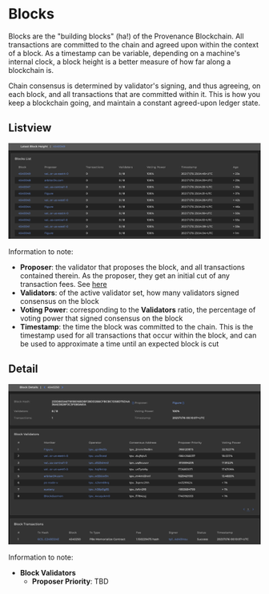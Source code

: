 # Blocks

Blocks are the "building blocks" (ha!) of the Provenance Blockchain. All transactions are committed to the chain and agreed upon within the context of a block. As a timestamp can be variable, depending on a machine's internal clock, a block height is a better measure of how far along a blockchain is.

Chain consensus is determined by validator's signing, and thus agreeing, on each block, and all transactions that are committed within it. This is how you keep a blockchain going, and maintain a constant agreed-upon ledger state.

## Listview

![A list of recent blocks](/img/explorer/block-list.png)

Information to note:

- **Proposer**: the validator that proposes the block, and all transactions contained therein. As the proposer, they get an initial cut of any transaction fees. See [here](../../../../ecosystem/financial-services-blockchain/distribution.md)
- **Validators**: of the active validator set, how many validators signed consensus on the block
- **Voting Power**: corresponding to the **Validators** ratio, the percentage of voting power that signed consensus on the block
- **Timestamp**: the time the block was committed to the chain. This is the timestamp used for all transactions that occur within the block, and can be used to approximate a time until an expected block is cut

## Detail

![The block detail page](/img/explorer/block-detail.png)

Information to note:

- **Block Validators**
  - **Proposer Priority**: TBD
